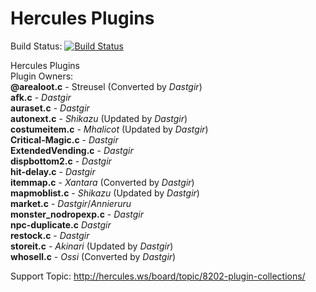 Hercules Plugins
===========

Build Status: [![Build Status](https://travis-ci.org/dastgir/HPM-Plugins.svg?branch=master)](https://travis-ci.org/dastgir/HPM-Plugins) 

Hercules Plugins<br/>
Plugin Owners:<br/>
  **@arealoot.c** - Streusel (Converted by _Dastgir_)<br/>
  **afk.c** - _Dastgir_<br/>
  **auraset.c** - _Dastgir_<br/>
  **autonext.c** - _Shikazu_ (Updated by _Dastgir_)<br/>
  **costumeitem.c** - _Mhalicot_ (Updated by _Dastgir_)<br/>
  **Critical-Magic.c** - _Dastgir_<br/>
  **ExtendedVending.c** - _Dastgir_<br/>
  **dispbottom2.c** - _Dastgir_<br/>
  **hit-delay.c** - _Dastgir_<br/>
  **itemmap.c** - _Xantara_ (Converted by _Dastgir_)<br/>
  **mapmoblist.c** - _Shikazu_ (Updated by _Dastgir_)<br/>
  **market.c** - _Dastgir_/_Annieruru_<br/>
  **monster_nodropexp.c** - _Dastgir_<br/>
  **npc-duplicate.c** _Dastgir_<br/>
  **restock.c** - _Dastgir_<br/>
  **storeit.c** - _Akinari_ (Updated by _Dastgir_)<br/>
  **whosell.c** - _Ossi_ (Converted by _Dastgir_)<br/>

Support Topic: http://hercules.ws/board/topic/8202-plugin-collections/